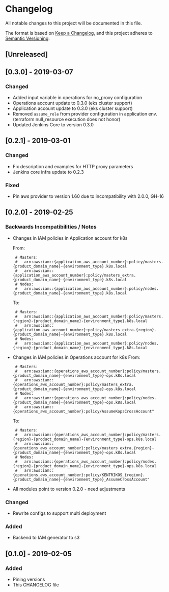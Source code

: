 # Changelog
All notable changes to this project will be documented in this file.

The format is based on [Keep a Changelog](https://keepachangelog.com/en/1.0.0/),
and this project adheres to [Semantic Versioning](https://semver.org/spec/v2.0.0.html).

## [Unreleased]

## [0.3.0] - 2019-03-07
### Changed
- Added input variable in operations for no_proxy configuration
- Operations account update to 0.3.0 (eks cluster support)
- Application account update to 0.3.0 (eks cluster support)
- Removed `assume_role` from provider configuration in application env. (terraform null_resource execution does not honor)
- Updated Jenkins Core to version 0.3.0

## [0.2.1] - 2019-03-01
### Changed
- Fix description and examples for HTTP proxy parameters
- Jenkins core infra update to 0.2.3

### Fixed
- Pin aws provider to version 1.60 due to incompatibility with 2.0.0, GH-16

## [0.2.0] - 2019-02-25
### Backwards Incompatibilities / Notes
- Changes in IAM policies in Application account for k8s
    
    From:
   ```hcl
    # Masters: 
    #   arn:aws:iam::{application_aws_account_number}:policy/masters.{product_domain_name}-{environment_type}.k8s.local
    #   arn:aws:iam::{application_aws_account_number}:policy/masters_extra.{product_domain_name}-{environment_type}.k8s.local
    # Nodes: 
    #   arn:aws:iam::{application_aws_account_number}:policy/nodes.{product_domain_name}-{environment_type}.k8s.local
   ```
   To:
   ```hcl
    # Masters: 
    #   arn:aws:iam::{application_aws_account_number}:policy/masters.{region}-{product_domain_name}-{environment_type}.k8s.local
    #   arn:aws:iam::{application_aws_account_number}:policy/masters_extra.{region}-{product_domain_name}-{environment_type}.k8s.local
    # Nodes: 
    #   arn:aws:iam::{application_aws_account_number}:policy/nodes.{region}-{product_domain_name}-{environment_type}.k8s.local
   ```
- Changes in IAM policies in Operations account for k8s
  From:
   ```hcl
    # Masters: 
    #   arn:aws:iam::{operations_aws_account_number}:policy/masters.{product_domain_name}-{environment_type}-ops.k8s.local
    #   arn:aws:iam::{operations_aws_account_number}:policy/masters_extra.{product_domain_name}-{environment_type}-ops.k8s.local
    # Nodes: 
    #   arn:aws:iam::{operations_aws_account_number}:policy/nodes.{product_domain_name}-{environment_type}-ops.k8s.local
    #   arn:aws:iam::{operations_aws_account_number}:policy/AssumeKopsCrossAccount"
   ```
   To:
   ```hcl
    # Masters: 
    #   arn:aws:iam::{operations_aws_account_number}:policy/masters.{region}-{product_domain_name}-{environment_type}-ops.k8s.local
    #   arn:aws:iam::{operations_aws_account_number}:policy/masters_extra.{region}-{product_domain_name}-{environment_type}-ops.k8s.local
    # Nodes: 
    #   arn:aws:iam::{operations_aws_account_number}:policy/nodes.{region}-{product_domain_name}-{environment_type}-ops.k8s.local
    #   arn:aws:iam::{operations_aws_account_number}:policy/KENTRIKOS_{region}.{product_domain_name}-{environment_type}_AssumeCrossAccount"
  
   ```
- All modules point to version 0.2.0 - need adjustments 

### Changed
- Rewrite configs to support multi deployment

### Added
- Backend to IAM generator to s3

## [0.1.0] - 2019-02-05
### Added
- Pining versions
- This CHANGELOG file


